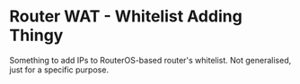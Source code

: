 Router WAT - Whitelist Adding Thingy
=======================

Something to add IPs to RouterOS-based router's whitelist. Not generalised, just for a specific purpose. 
